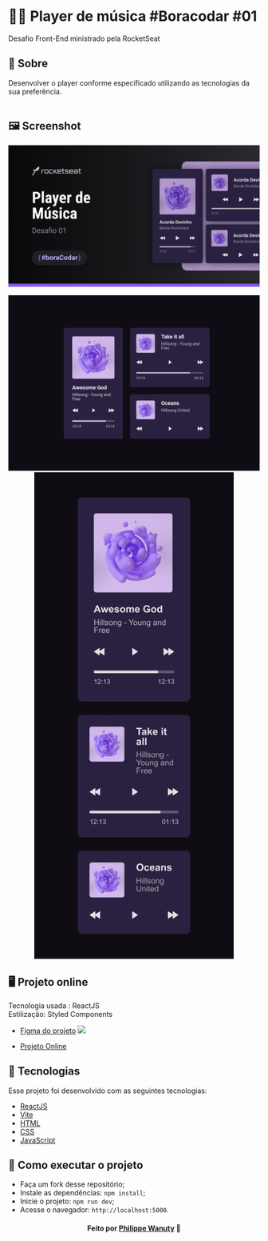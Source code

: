 <h1> 🧑‍💻  Player de música #Boracodar #01 </h1>
<p>Desafio Front-End ministrado pela RocketSeat</p>

</h3>

## 🔖 Sobre

Desenvolver o player conforme especificado utilizando as tecnologias da sua preferência. <br><br>

## 🖼 Screenshot

<p align="center">
<img src="https://raw.githubusercontent.com/philippewanuty/MusicPlayer_C1/main/MusicPlayer_C1/src/assets/Figma.png">
</p>


<p align="center">
  <img width="px" src="https://raw.githubusercontent.com/philippewanuty/MusicPlayer_C1/main/MusicPlayer_C1/src/assets/Projeto.png">
  <img width="400px" src="https://raw.githubusercontent.com/philippewanuty/MusicPlayer_C1/main/MusicPlayer_C1/src/assets/mobile.jpg">
</p>


## 🖥️ Projeto online

 Tecnologia usada : ReactJS <br>
 Estilização: Styled Components

- [Figma do projeto](https://www.figma.com/community/file/1195050524500542670/player-de-musica-desafio-01) <img width="10px" src="https://upload.wikimedia.org/wikipedia/commons/3/33/Figma-logo.svg" > 

- [Projeto Online](https://music-player-c1.vercel.app)

## 🚀 Tecnologias

Esse projeto foi desenvolvido com as seguintes tecnologias:

- [ReactJS](https://pt-br.reactjs.org/)
- [Vite](https://vitejs.dev)
- [HTML](https://developer.mozilla.org/pt-BR/docs/Web/HTML)
- [CSS](https://developer.mozilla.org/pt-BR/docs/Web/CSS)
- [JavaScript](https://developer.mozilla.org/pt-BR/docs/Web/JavaScript)



## 🤔 Como executar o projeto

- Faça um fork desse repositório;
- Instale as dependências: `npm install`;
- Inicie o projeto: `npm run dev`;
- Acesse o navegador: `http://localhost:5000`.


<h4 align="center">
    Feito por <a href="https://www.linkedin.com/in/philippewanuty/" target="_blank">Philippe Wanuty</a> 🚀
</h4>
